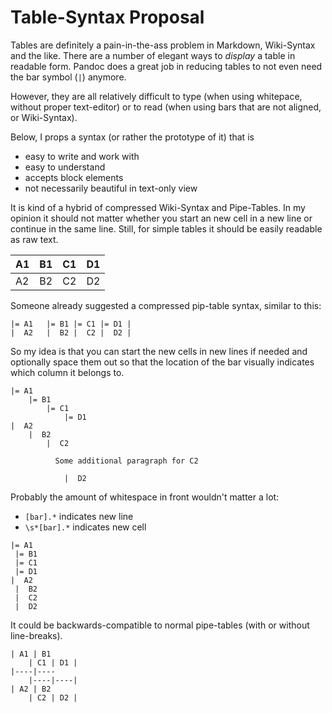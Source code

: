 # Table-Syntax Proposal

Tables are definitely a pain-in-the-ass problem in Markdown, Wiki-Syntax and the like.
There are a number of elegant ways to *display* a table in readable form. Pandoc does a great job in reducing tables to not even need the bar symbol (`|`) anymore.

However, they are all relatively difficult to type (when using whitepace, without proper text-editor) or to read (when using bars that are not aligned, or Wiki-Syntax).

Below, I props a syntax (or rather the prototype of it) that is

- easy to write and work with
- easy to understand
- accepts block elements
- not necessarily beautiful in text-only view

It is kind of a hybrid of compressed Wiki-Syntax and Pipe-Tables. In my opinion it should not matter whether you start an new cell in a new line or continue in the same line. Still, for simple tables it should be easily readable as raw text.

| A1 | B1 | C1 | D1 |
|--|--|--|--|
| A2 | B2 | C2 | D2 |

Someone already suggested a compressed pip-table syntax, similar to this:

```
|= A1	|= B1 |= C1 |= D1 |
|  A2	|  B2 |  C2 |  D2 |
```

So my idea is that you can start the new cells in new lines if needed and optionally space them out so that the location of the bar visually indicates which column it belongs to. 

```
|= A1
    |= B1
        |= C1
            |= D1						
|  A2
    |  B2
        |  C2
			
          Some additional paragraph for C2
			
            |  D2

```

Probably the amount of whitespace in front wouldn't matter a lot:

- `[bar].*` indicates new line
- `\s*[bar].*` indicates new cell

```
|= A1
 |= B1
 |= C1
 |= D1						
|  A2
 |  B2
 |  C2
 |  D2
```

It could be backwards-compatible to normal pipe-tables (with or without line-breaks).

```
| A1 | B1
	| C1 | D1 |
|----|----
	|----|----|
| A2 | B2
	| C2 | D2 |
```